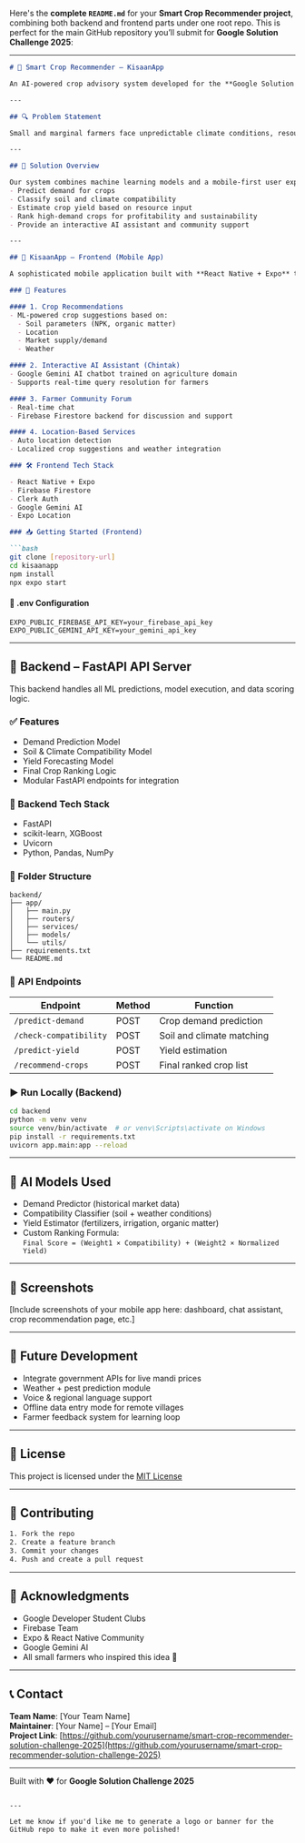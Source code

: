 Here's the **complete `README.md`** for your **Smart Crop Recommender project**, combining both backend and frontend parts under one root repo. This is perfect for the main GitHub repository you’ll submit for **Google Solution Challenge 2025**:

---

```markdown
# 🌾 Smart Crop Recommender – KisaanApp

An AI-powered crop advisory system developed for the **Google Solution Challenge 2025** to support small and marginal farmers in making informed, data-driven decisions about crop selection, resource usage, and sustainable farming practices.

---

## 🔍 Problem Statement

Small and marginal farmers face unpredictable climate conditions, resource constraints, and market inefficiencies, leading to crop failures and economic instability. This project provides intelligent crop recommendations based on demand forecasting, soil-climate compatibility, and yield estimation.

---

## 🎯 Solution Overview

Our system combines machine learning models and a mobile-first user experience to:
- Predict demand for crops
- Classify soil and climate compatibility
- Estimate crop yield based on resource input
- Rank high-demand crops for profitability and sustainability
- Provide an interactive AI assistant and community support

---

## 📱 KisaanApp – Frontend (Mobile App)

A sophisticated mobile application built with **React Native + Expo** that helps farmers make informed crop decisions, access real-time agricultural support, and engage with other farmers.

### 🌟 Features

#### 1. Crop Recommendations
- ML-powered crop suggestions based on:
  - Soil parameters (NPK, organic matter)
  - Location
  - Market supply/demand
  - Weather

#### 2. Interactive AI Assistant (Chintak)
- Google Gemini AI chatbot trained on agriculture domain  
- Supports real-time query resolution for farmers

#### 3. Farmer Community Forum
- Real-time chat  
- Firebase Firestore backend for discussion and support

#### 4. Location-Based Services
- Auto location detection  
- Localized crop suggestions and weather integration

### 🛠 Frontend Tech Stack

- React Native + Expo
- Firebase Firestore
- Clerk Auth
- Google Gemini AI
- Expo Location

### 📥 Getting Started (Frontend)

```bash
git clone [repository-url]
cd kisaanapp
npm install
npx expo start
```

#### 📄 .env Configuration

```env
EXPO_PUBLIC_FIREBASE_API_KEY=your_firebase_api_key
EXPO_PUBLIC_GEMINI_API_KEY=your_gemini_api_key
```

---

## 🧠 Backend – FastAPI API Server

This backend handles all ML predictions, model execution, and data scoring logic.

### ✅ Features

- Demand Prediction Model  
- Soil & Climate Compatibility Model  
- Yield Forecasting Model  
- Final Crop Ranking Logic  
- Modular FastAPI endpoints for integration

### 🔧 Backend Tech Stack

- FastAPI  
- scikit-learn, XGBoost  
- Uvicorn  
- Python, Pandas, NumPy

### 📂 Folder Structure

```
backend/
├── app/
│   ├── main.py
│   ├── routers/
│   ├── services/
│   ├── models/
│   └── utils/
├── requirements.txt
└── README.md
```

### 📡 API Endpoints

| Endpoint | Method | Function |
|----------|--------|----------|
| `/predict-demand` | POST | Crop demand prediction |
| `/check-compatibility` | POST | Soil and climate matching |
| `/predict-yield` | POST | Yield estimation |
| `/recommend-crops` | POST | Final ranked crop list |

### ▶️ Run Locally (Backend)

```bash
cd backend
python -m venv venv
source venv/bin/activate  # or venv\Scripts\activate on Windows
pip install -r requirements.txt
uvicorn app.main:app --reload
```

---

## 🧪 AI Models Used

- Demand Predictor (historical market data)
- Compatibility Classifier (soil + weather conditions)
- Yield Estimator (fertilizers, irrigation, organic matter)
- Custom Ranking Formula:  
  `Final Score = (Weight1 × Compatibility) + (Weight2 × Normalized Yield)`

---

## 📸 Screenshots

[Include screenshots of your mobile app here: dashboard, chat assistant, crop recommendation page, etc.]

---

## 🔮 Future Development

- Integrate government APIs for live mandi prices  
- Weather + pest prediction module  
- Voice & regional language support  
- Offline data entry mode for remote villages  
- Farmer feedback system for learning loop

---

## 🧾 License

This project is licensed under the [MIT License](LICENSE)

---

## 🤝 Contributing

```bash
1. Fork the repo
2. Create a feature branch
3. Commit your changes
4. Push and create a pull request
```

---

## 🙏 Acknowledgments

- Google Developer Student Clubs  
- Firebase Team  
- Expo & React Native Community  
- Google Gemini AI  
- All small farmers who inspired this idea 💚

---

## 📞 Contact

**Team Name**: [Your Team Name]  
**Maintainer**: [Your Name] – [Your Email]  
**Project Link**: [https://github.com/yourusername/smart-crop-recommender-solution-challenge-2025](https://github.com/yourusername/smart-crop-recommender-solution-challenge-2025)

---

Built with ❤️ for **Google Solution Challenge 2025**
```

---

Let me know if you'd like me to generate a logo or banner for the GitHub repo to make it even more polished!
